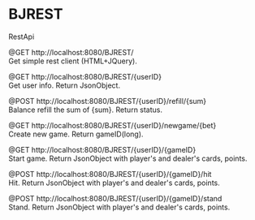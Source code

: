 # BJREST

  RestApi
  
  @GET
	http://localhost:8080/BJREST/ <br>
  Get simple rest client (HTML+JQuery).
  
  @GET
  http://localhost:8080/BJREST/{userID} <br>
  Get user info. Return JsonObject.
  
  @POST
  http://localhost:8080/BJREST/{userID}/refill/{sum} <br>
  Balance refill the sum of {sum}. Return status.
  
  @GET
  http://localhost:8080/BJREST/{userID}/newgame/{bet} <br>
  Create new game. Return gameID(long).
  
  @GET
  http://localhost:8080/BJREST/{userID}/{gameID} <br>
  Start game. Return JsonObject with player's and dealer's cards, points.
  
  @POST
  http://localhost:8080/BJREST/{userID}/{gameID}/hit <br>
  Hit. Return JsonObject with player's and dealer's cards, points.
  
  @POST
  http://localhost:8080/BJREST/{userID}/{gameID}/stand <br>
  Stand. Return JsonObject with player's and dealer's cards, points.
  
  
  
